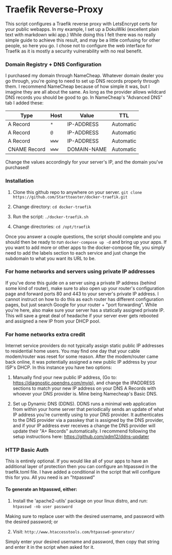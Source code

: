 # Traefik Reverse-Proxy

This script configures a Traefik reverse proxy with LetsEncrypt certs for your public webapps. In my example, I set up a DokuWiki (excellent plain text with markdown wiki app.) While doing this I felt there was no really simple guide to achieve this result, and may be a little confusing for other people, so here you go. I chose not to configure the web interface for Traefik as it is mostly a security vulnerability with no real benefit.

### Domain Registry + DNS Configuration

I purchased my domain through NameCheap. Whatever domain dealer you go through, you're going to need to set up DNS records properly through them. I recommend NameCheap because of how simple it was, but I imagine they are all about the same. As long as the provider allows wildcard DNS records you should be good to go. In NameCheap's "Advanced DNS" tab I added these:

| Type | Host | Value | TTL |
| ---- | ---- | ----- | --- |
| A Record | `*` | IP-ADDRESS | Automatic |
| A Record | `@` | IP-ADDRESS | Automatic |
| A Record | `www` | IP-ADDRESS | Automatic |
| CNAME Record | `www` | DOMAIN-NAME | Automatic |
 
Change the values accordingly for your server's IP, and the domain you've purchased! 

### Installation

 1. Clone this github repo to anywhere on your server. `git clone https://github.com/Starttoaster/docker-traefik.git`

 2. Change directory: `cd docker-traefik`

 3. Run the script: `./docker-traefik.sh`

 4. Change directories: `cd /opt/traefik` 

Once you answer a couple questions, the script should complete and you should then be ready to run `docker-compose up -d` and bring up your apps. If you want to add more or other apps to the docker-compose file, you simply need to add the labels section to each service and just change the subdomain to what you want its URL to be.

### For home networks and servers using private IP addresses

If you've done this guide on a server using a private IP address (behind some kind of router), make sure to also open up your router's configuration page and forward ports 80 and 443 to your server's private IP address. I cannot instruct on how to do this as each router has different configuration pages, but just search Google for your router + "port forwarding". While you're here, also make sure your server has a statically assigned private IP. This will save a great deal of headache if your server ever gets rebooted and assigned a new IP from your DHCP pool.

### For home networks extra credit

Internet service providers do not typically assign static public IP addresses to residential home users. You may find one day that your cable modem/router was reset for some reason. After the modem/router came back online, it was potentially assigned a new public IP address by your ISP's DHCP. In this instance you have two options:

 1. Manually find your new public IP address, (Go to: https://diagnostic.opendns.com/myip), and change the IPADDRESS sections to match your new IP address on your DNS A Records with whoever your DNS provider is. Mine being Namecheap's Basic DNS.

 2. Set up Dynamic DNS (DDNS). DDNS runs a minimal web application from within your home server that periodically sends an update of what IP address you're currently using to your DNS provider. It authenticates to the DNS provider via a passkey that is assigned by the DNS provider, and if your IP address ever receives a change the DNS provider will update their "A+ Records" automatically. I recommend following the setup instructions here: https://github.com/qdm12/ddns-updater

### HTTP Basic Auth

This is entirely optional. If you would like all of your apps to have an additional layer of protection then you can configure an htpasswd in the traefik.toml file. I have added a conditional in the script that will configure this for you. All you need is an "htpasswd"

#### To generate an htpasswd, either:

 1. Install the 'apache2-utils' package on your linux distro, and run: `htpasswd -nb user password`

Making sure to replace user with the desired username, and password with the desired password; or

 2. Visit: `http://www.htaccesstools.com/htpasswd-generator/`

Simply enter your desired username and password, then copy that string and enter it in the script when asked for it.
